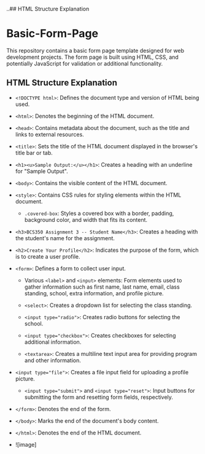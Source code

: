 ..## HTML Structure Explanation
# Basic-Form-Page
This repository contains a basic form page template designed for web development projects. The form page is built using HTML, CSS, and potentially JavaScript for validation or additional functionality.

## HTML Structure Explanation

- `<!DOCTYPE html>`: Defines the document type and version of HTML being used.

- `<html>`: Denotes the beginning of the HTML document.

- `<head>`: Contains metadata about the document, such as the title and links to external resources.

- `<title>`: Sets the title of the HTML document displayed in the browser's title bar or tab.

- `<h1><u>Sample Output:</u></h1>`: Creates a heading with an underline for "Sample Output".

- `<body>`: Contains the visible content of the HTML document.

- `<style>`: Contains CSS rules for styling elements within the HTML document.

  - `.covered-box`: Styles a covered box with a border, padding, background color, and width that fits its content.

- `<h3>BCS350 Assignment 3 -- Student Name</h3>`: Creates a heading with the student's name for the assignment.

- `<h2>Create Your Profile</h2>`: Indicates the purpose of the form, which is to create a user profile.

- `<form>`: Defines a form to collect user input.

  - Various `<label>` and `<input>` elements: Form elements used to gather information such as first name, last name, email, class standing, school, extra information, and profile picture.

  - `<select>`: Creates a dropdown list for selecting the class standing.

  - `<input type="radio">`: Creates radio buttons for selecting the school.

  - `<input type="checkbox">`: Creates checkboxes for selecting additional information.

  - `<textarea>`: Creates a multiline text input area for providing program and other information.
- `<input type="file">`: Creates a file input field for uploading a profile picture.

  - `<input type="submit">` and `<input type="reset">`: Input buttons for submitting the form and resetting form fields, respectively.

- `</form>`: Denotes the end of the form.

- `</body>`: Marks the end of the document's body content.

- `</html>`: Denotes the end of the HTML document.

- ![image]

